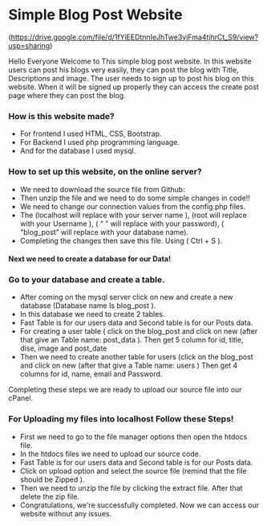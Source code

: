 # Simple Blog Post Website

(https://drive.google.com/file/d/1fYiEEDtnnIeJhTwe3vjFma4tjhrCt_S9/view?usp=sharing)

<P>Hello Everyone Welcome to This simple blog post website. In this website users can post his blogs very easily, they can post the blog with Title, Descriptions and image. The user needs to sign up to post his blog on this website. When it will be signed up properly they can access the create post page where they can post the blog. </p>

<h3>How is this website made?</h3>
<ul> 
  <li>For frontend I used HTML, CSS, Bootstrap.</li> 
  <li>For Backend I used php programming language.</li> 
  <li>And for the database I used mysql.</li> 
</ul>

<h3>How to set up this website, on the online server?</h3>
<ul> 
  <li>We need to download the source file from Github:</li> 
  <li>Then unzip the file and we need to do some simple changes in code!!</li> 
  <li>We need to change our connection values from the config.php files.</li>
  <li>The (localhost will replace with your server name ), (root will replace with your Username ), ( “ ” will replace with your password),  ( “blog_post” will replace with your database name).</li> 
  <li>Completing the changes then save this file. Using ( Ctrl + S ).</li> 
</ul>

<h4>Next we need to create a database for our Data!</h4>

<h3>Go to your database and create a table.</h3>
<ul> 
  <li>After coming on the mysql server click on new and create a new database (Database name Is blog_post ).</li> 
  <li>In this database we need to create 2 tables. </li> 
  <li>Fast Table is for our users data  and Second table is for our Posts data.</li> 
  <li>For creating a user table ( click on the blog_post and click on new (after that give an Table name: post_data ). Then get 5 column for id, title, dise, image and   post_date</li> 
  <li>Then we need to create another table for users (click on the blog_post and click on new (after that give a Table name: users ) Then get 4 columns for id, name,     email and Password.</li> 
</ul>

<p>Completing these steps we are ready to upload our source file into our cPanel.</p>

<h3>For Uploading my files into localhost Follow these Steps!</h3>
<ul> 
  <li>First we need to go to the file manager options then open the htdocs file.</li> 
  <li>In the htdocs files we need to upload our source code.</li> 
  <li>Fast Table is for our users data  and Second table is for our Posts data.</li> 
  <li>Click on upload option and select the source file (remind that the file should be Zipped ).</li> 
  <li>Then we need to unzip the file by clicking the extract file. After that delete the zip file.</li> 
  <li>Congratulations, we're successfully completed. Now we can access our website without any issues. </li> 
</ul>

